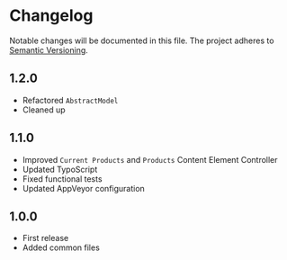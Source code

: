 Changelog
=========

Notable changes will be documented in this file. The project adheres to [Semantic Versioning].

1.2.0
-----

* Refactored `AbstractModel`
* Cleaned up

1.1.0
-----

* Improved `Current Products` and `Products` Content Element Controller
* Updated TypoScript
* Fixed functional tests
* Updated AppVeyor configuration

1.0.0
-----

* First release
* Added common files

[Semantic Versioning]: http://semver.org "Semantic Versioning"